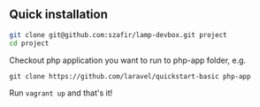 ## Quick installation

```sh
git clone git@github.com:szafir/lamp-devbox.git project
cd project
```
Checkout php application you want to run to php-app folder, e.g. 

`git clone https://github.com/laravel/quickstart-basic php-app`


Run `vagrant up` and that's it!
